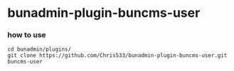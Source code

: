 # bunadmin-plugin-buncms-user

### how to use

```
cd bunadmin/plugins/
git clone https://github.com/Chris533/bunadmin-plugin-buncms-user.git buncms-user
```
